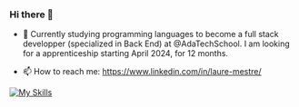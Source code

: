### Hi there 👋

- 🌱 Currently studying programming languages to become a full stack developper (specialized in Back End) at @AdaTechSchool. I am looking for a apprenticeship starting April 2024, for 12 months. 

- 📫 How to reach me: https://www.linkedin.com/in/laure-mestre/

[![My Skills](https://skillicons.dev/icons?i=go,laravel,py,swift,vite,js,nodejs,php,tailwind,d3,git,vscode&theme=light)](https://skillicons.dev)
